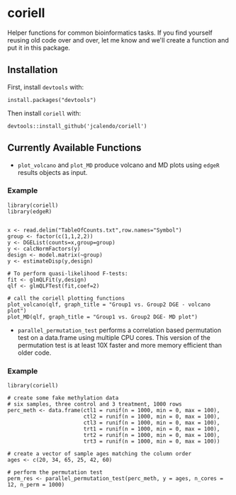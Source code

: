 # coriell

Helper functions for common bioinformatics tasks. If you find yourself reusing old code over and over, let me know and we'll 
create a function and put it in this package. 

## Installation

First, install `devtools` with:

`install.packages("devtools")`

Then install `coriell` with:

`devtools::install_github('jcalendo/coriell')`

## Currently Available Functions

- `plot_volcano` and `plot_MD` produce volcano and MD plots using `edgeR` results objects as input.

### Example

```{r}
library(coriell)
library(edgeR)


x <- read.delim("TableOfCounts.txt",row.names="Symbol")
group <- factor(c(1,1,2,2))
y <- DGEList(counts=x,group=group)
y <- calcNormFactors(y)
design <- model.matrix(~group)
y <- estimateDisp(y,design)

# To perform quasi-likelihood F-tests:
fit <- glmQLFit(y,design)
qlf <- glmQLFTest(fit,coef=2)

# call the coriell plotting functions
plot_volcano(qlf, graph_title = "Group1 vs. Group2 DGE - volcano plot")
plot_MD(qlf, graph_title = "Group1 vs. Group2 DGE- MD plot")
```

- `parallel_permutation_test` performs a correlation based permutation test on a data.frame using multiple CPU cores. This version of the permutation test is at least 10X faster and more memory efficient than older code.

### Example

```{r}
library(coriell)

# create some fake methylation data
# six samples, three control and 3 treatment, 1000 rows
perc_meth <- data.frame(ctl1 = runif(n = 1000, min = 0, max = 100),
                        ctl2 = runif(n = 1000, min = 0, max = 100),
                        ctl3 = runif(n = 1000, min = 0, max = 100),
                        trt1 = runif(n = 1000, min = 0, max = 100),
                        trt2 = runif(n = 1000, min = 0, max = 100),
                        trt3 = runif(n = 1000, min = 0, max = 100))

# create a vector of sample ages matching the column order                       
ages <- c(20, 34, 65, 25, 42, 60)

# perform the permutation test
perm_res <- parallel_permutation_test(perc_meth, y = ages, n_cores = 12, n_perm = 1000)
```
